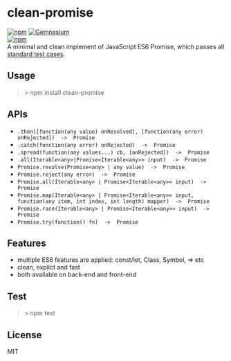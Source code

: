 # clean-promise
[![npm](https://img.shields.io/npm/v/npm.svg?maxAge=0)](https://www.npmjs.com/package/clean-promise)
[![Gemnasium](https://img.shields.io/gemnasium/mathiasbynens/he.svg?maxAge=2592000)](https://www.npmjs.com/package/clean-promise)      
[![npm](https://img.shields.io/npm/l/express.svg?maxAge=2592000)](https://www.npmjs.com/package/clean-promise)    
A minimal and clean implement of JavaScript ES6 Promise, which passes all [standard test cases](https://github.com/promises-aplus/promises-tests).

## Usage
> \> npm install clean-promise        

## APIs
- ```.then([function(any value) onResolved], [function(any error) onRejected])  ->  Promise``` 
- ```.catch(function(any error) onRejected)  ->  Promise```
- ```.spread(function(any values...) cb, [onRejected])  ->  Promise```
- ```.all(Iterable<any>|Promise<Iterable<any>> input)  ->  Promise```
- ```Promise.resolve(Promise<any> | any value)  ->  Promise```
- ```Promise.reject(any error)  ->  Promise```
- ```Promise.all(Iterable<any> | Promise<Iterable<any>> input)  ->  Promise```
- ```Promise.map(Iterable<any> | Promise<Iterable<any>> input, function(any item, int index, int length) mapper)  ->  Promise```
- ```Promise.race(Iterable<any> | Promise<Iterable<any>> input)  ->  Promise```
- ```Promise.try(function() fn)  ->  Promise```

## Features
* multiple ES6 features are applied: const/let, Class, Symbol, => etc   
* clean, explict and fast
* both available on back-end and front-end

## Test
> \> npm test   

## License
MIT

